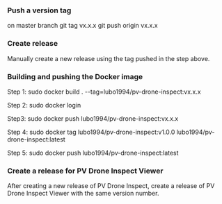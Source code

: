 ### Push a version tag

on master branch
git tag vx.x.x
git push origin vx.x.x


### Create release

Manually create a new release using the tag pushed in the step above.


### Building and pushing the Docker image

Step 1:
sudo docker build . --tag=lubo1994/pv-drone-inspect:vx.x.x

Step 2:
sudo docker login

Step3:
sudo docker push lubo1994/pv-drone-inspect:vx.x.x

Step 4:
sudo docker tag lubo1994/pv-drone-inspect:v1.0.0 lubo1994/pv-drone-inspect:latest

Step 5:
sudo docker push lubo1994/pv-drone-inspect:latest


### Create a release for PV Drone Inspect Viewer

After creating a new release of PV Drone Inspect, create a release of PV Drone Inspect Viewer with the same version number.
